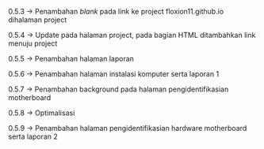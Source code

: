 0.5.3
-> Penambahan _blank_ pada link ke project floxion11.github.io dihalaman project

0.5.4
-> Update pada halaman project, pada bagian HTML ditambahkan link menuju project

0.5.5
-> Penambahan halaman laporan

0.5.6
-> Penambahan halaman instalasi komputer serta laporan 1

0.5.7
-> Penambahan background pada halaman pengidentifikasian motherboard

0.5.8 
-> Optimalisasi

0.5.9
-> Penambahan halaman pengidentifikasian hardware motherboard serta laporan 2
